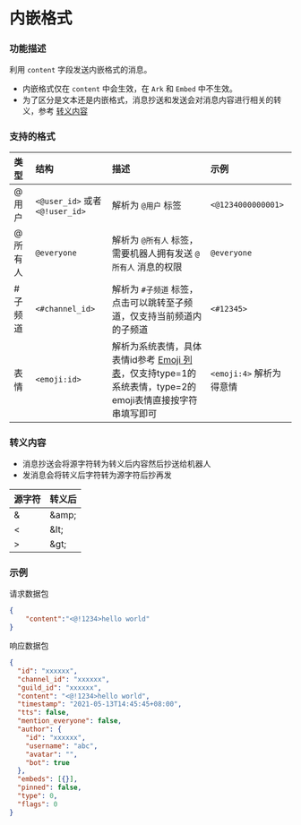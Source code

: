 # 内嵌格式

### 功能描述

利用 `content` 字段发送内嵌格式的消息。

- 内嵌格式仅在 `content` 中会生效，在 `Ark` 和 `Embed` 中不生效。
- 为了区分是文本还是内嵌格式，消息抄送和发送会对消息内容进行相关的转义，参考 [转义内容](#转义内容)

### 支持的格式

| 类型   | 结构                            | 描述                                                                                              | 示例                  |
|:-----|:------------------------------|:------------------------------------------------------------------------------------------------|:--------------------|
| @用户  | `<@user_id>` 或者 `<@!user_id>` | 解析为 `@用户` 标签                                                                                    | `<@1234000000001>`  |
| @所有人 | `@everyone`                   | 解析为 `@所有人` 标签，需要机器人拥有发送 `@所有人` 消息的权限                                                            | `@everyone`         |
| #子频道 | `<#channel_id>`               | 解析为 `#子频道` 标签，点击可以跳转至子频道，仅支持当前频道内的子频道                                                           | `<#12345>`          |
| 表情   | `<emoji:id>`                  | 解析为系统表情，具体表情id参考 [Emoji 列表](../../openapi/emoji/model.md#Emoji列表)，仅支持type=1的系统表情，type=2的emoji表情直接按字符串填写即可 | `<emoji:4>` 解析为得意情 |

### 转义内容

- 消息抄送会将源字符转为转义后内容然后抄送给机器人
- 发消息会将转义后字符转为源字符后抄再发

| 源字符 | 转义后       |
|-----|-----------|
| &   | &amp;amp; |
| <   | &amp;lt;  |
| >   | &amp;gt;  |

### 示例

请求数据包

```json
{
    "content":"<@!1234>hello world"
}
```

响应数据包

```json
{
  "id": "xxxxxx",
  "channel_id": "xxxxxx",
  "guild_id": "xxxxxx",
  "content": "<@!1234>hello world",
  "timestamp": "2021-05-13T14:45:45+08:00",
  "tts": false,
  "mention_everyone": false,
  "author": {
    "id": "xxxxxx",
    "username": "abc",
    "avatar": "",
    "bot": true
  },
  "embeds": [{}],
  "pinned": false,
  "type": 0,
  "flags": 0
}
```
